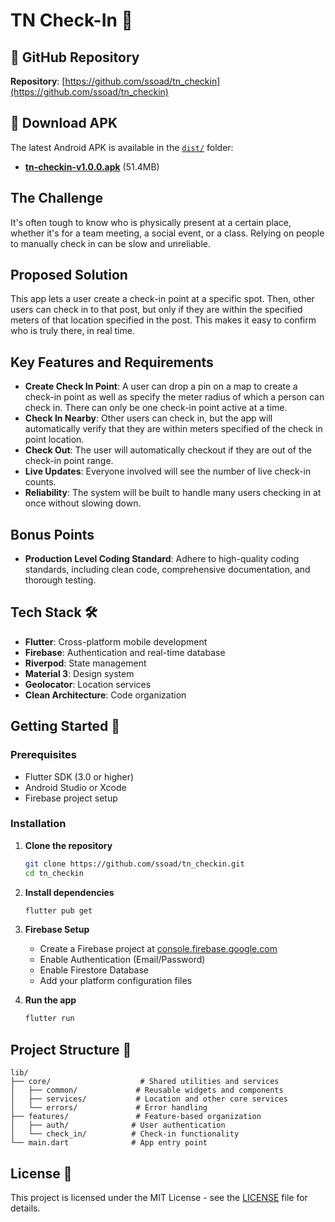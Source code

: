 # TN Check-In 📍

## 🔗 GitHub Repository

**Repository**: [https://github.com/ssoad/tn_checkin](https://github.com/ssoad/tn_checkin)

## 📱 Download APK

The latest Android APK is available in the [`dist/`](./dist/) folder:

- **[tn-checkin-v1.0.0.apk](./dist/tn-checkin-v1.0.0.apk)** (51.4MB)

## The Challenge

It's often tough to know who is physically present at a certain place, whether it's for a team meeting, a social event, or a class. Relying on people to manually check in can be slow and unreliable.

## Proposed Solution

This app lets a user create a check-in point at a specific spot. Then, other users can check in to that post, but only if they are within the specified meters of that location specified in the post. This makes it easy to confirm who is truly there, in real time.

## Key Features and Requirements

- **Create Check In Point**: A user can drop a pin on a map to create a check-in point as well as specify the meter radius of which a person can check in. There can only be one check-in point active at a time.
- **Check In Nearby**: Other users can check in, but the app will automatically verify that they are within meters specified of the check in point location.
- **Check Out**: The user will automatically checkout if they are out of the check-in point range.
- **Live Updates**: Everyone involved will see the number of live check-in counts.
- **Reliability**: The system will be built to handle many users checking in at once without slowing down.

## Bonus Points

- **Production Level Coding Standard**: Adhere to high-quality coding standards, including clean code, comprehensive documentation, and thorough testing.

## Tech Stack 🛠️

- **Flutter**: Cross-platform mobile development
- **Firebase**: Authentication and real-time database
- **Riverpod**: State management
- **Material 3**: Design system
- **Geolocator**: Location services
- **Clean Architecture**: Code organization

## Getting Started 🚀

### Prerequisites

- Flutter SDK (3.0 or higher)
- Android Studio or Xcode
- Firebase project setup

### Installation

1. **Clone the repository**

   ```bash
   git clone https://github.com/ssoad/tn_checkin.git
   cd tn_checkin
   ```

2. **Install dependencies**

   ```bash
   flutter pub get
   ```

3. **Firebase Setup**

   - Create a Firebase project at [console.firebase.google.com](https://console.firebase.google.com)
   - Enable Authentication (Email/Password)
   - Enable Firestore Database
   - Add your platform configuration files

4. **Run the app**

   ```bash
   flutter run
   ```

## Project Structure 📁

```text
lib/
├── core/                    # Shared utilities and services
│   ├── common/             # Reusable widgets and components
│   ├── services/           # Location and other core services
│   └── errors/             # Error handling
├── features/               # Feature-based organization
│   ├── auth/              # User authentication
│   └── check_in/          # Check-in functionality
└── main.dart              # App entry point
```

## License 📄

This project is licensed under the MIT License - see the [LICENSE](LICENSE) file for details.
